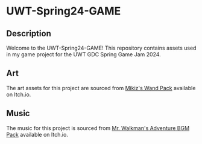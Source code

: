 # UWT-Spring24-GAME

## Description
Welcome to the UWT-Spring24-GAME! This repository contains assets used in my game project for the UWT GDC Spring Game Jam 2024.

## Art
The art assets for this project are sourced from [Mikiz's Wand Pack](https://mikiz.itch.io/wands-pack-mikiz) available on Itch.io.

## Music
The music for this project is sourced from [Mr. Walkman's Adventure BGM Pack](https://mr-walkman.itch.io/adventure-bgm-pack) available on Itch.io.
